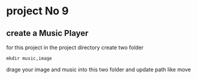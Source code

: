 # project No 9 #
## create a Music Player ##

for this project in the project directory create two folder

	mkdir music,image

drage your image and music into this two folder and update path
like move

